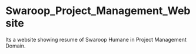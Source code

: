 # Swaroop_Project_Management_Website
Its a website showing resume of Swaroop Humane in Project Management Domain.
